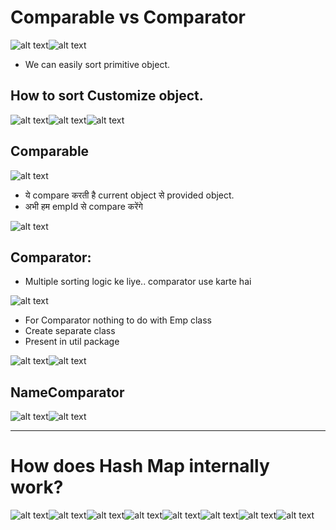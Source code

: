 # Comparable vs Comparator
![alt text](image-9.png)![alt text](image-10.png)
- We can easily sort primitive object.
## How to sort Customize object.
![alt text](image-12.png)![alt text](image-11.png)![alt text](image-13.png)
## Comparable
![alt text](image-14.png)
- ये  compare करती  है  current object से  provided object.
- अभी  हम  empId से  compare करेंगे 

![alt text](image-15.png)
## Comparator:
- Multiple sorting logic ke liye.. comparator use karte hai

![alt text](image-16.png)
- For Comparator nothing to do with Emp class
- Create separate class
- Present in util package

![alt text](image-17.png)![alt text](image-18.png)
## NameComparator
![alt text](image-19.png)![alt text](image-20.png)

***********************************
# How does Hash Map internally work?
![alt text](image-21.png)![alt text](image-22.png)![alt text](image-23.png)![alt text](image-24.png)![alt text](image-25.png)![alt text](image-26.png)![alt text](image-27.png)![alt text](image-28.png)

